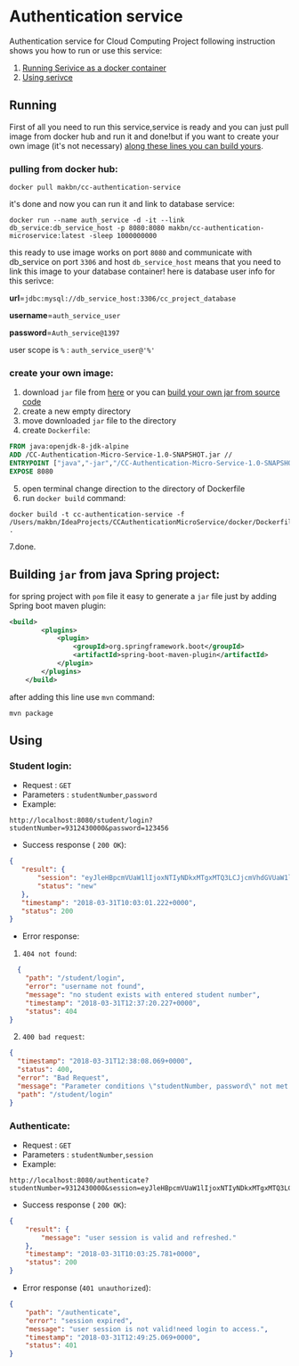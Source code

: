 # Authentication service
Authentication service for Cloud Computing Project following instruction shows you how to run or use this service:
 1. [Running Serivice as a docker container](#running)
 2. [Using serivce](#using)

## Running

First of all you need to run this service,service is ready and you can just pull image from docker hub and run it and done!but if you want to create your own image (it's not necessary) [along these lines you can build yours](#create-your-own-image).
 
### pulling from docker hub:

```terminal
docker pull makbn/cc-authentication-service 
```
it's done and now you can run it and link to database service:

```terminal
docker run --name auth_service -d -it --link db_service:db_service_host -p 8080:8080 makbn/cc-authentication-microservice:latest -sleep 1000000000
```
this ready to use image works on port `8080` and communicate with db_service on port `3306` and host `db_service_host` means that you need to link this image to your database container! here is database user info for this serivce:

**url**=`jdbc:mysql://db_service_host:3306/cc_project_database`

**username**=`auth_service_user`

**password**=`Auth_service@1397`

user scope is `%` : `auth_service_user@'%'`

### create your own image:

1. download `jar` file from [here](https://github.com/makbn/authentication-service/releases/tag/1.0-SNAPSHOT) or you can [build your own jar from source code](#building-jar-from-spring-project)
2. create a new empty directory
3. move downloaded `jar` file to the directory
4. create `Dockerfile`:
  
```dockerfile
FROM java:openjdk-8-jdk-alpine
ADD /CC-Authentication-Micro-Service-1.0-SNAPSHOT.jar //
ENTRYPOINT ["java","-jar","/CC-Authentication-Micro-Service-1.0-SNAPSHOT.jar"]
EXPOSE 8080
```
5. open terminal change direction to the directory of Dockerfile
6. run `docker build` command:

```terminal
docker build -t cc-authentication-service -f /Users/makbn/IdeaProjects/CCAuthenticationMicroService/docker/Dockerfile .
```
7.done.

## Building `jar` from java Spring project:

for spring project with `pom` file it easy to generate a `jar` file just by adding Spring boot maven plugin:

```xml
<build>
        <plugins>
            <plugin>
                <groupId>org.springframework.boot</groupId>
                <artifactId>spring-boot-maven-plugin</artifactId>
            </plugin>
        </plugins>
    </build>

```

after adding this line use `mvn` command:

```terminal
mvn package
```

## Using

### Student login:
* Request : `GET`
* Parameters : `studentNumber`,`password`
* Example:
```
http://localhost:8080/student/login?studentNumber=9312430000&password=123456
```
* Success response ( `200 OK`):
```json
{
   "result": {
       "session": "eyJleHBpcmVUaW1lIjoxNTIyNDkxMTgxMTQ3LCJjcmVhdGVUaW1lIjoxNTIyNDkwNTgxMTQ3LCJ1c2VySWRlbnRpZmllciI6IjkzMTI0MzAwMDAiLCJzY29wZSI6IkFsbCIsInNlc3Npb25TdHJpbmciOiJLd3dMMTU2OTM3Q1BqVXN3dFhOTTk0SyJ9",
       "status": "new"
   },
   "timestamp": "2018-03-31T10:03:01.222+0000",
   "status": 200
}
```
* Error response:

1. `404 not found`:

```json
  {
    "path": "/student/login",
    "error": "username not found",
    "message": "no student exists with entered student number",
    "timestamp": "2018-03-31T12:37:20.227+0000",
    "status": 404
}
```
2. `400 bad request`:
  ```json
  {
    "timestamp": "2018-03-31T12:38:08.069+0000",
    "status": 400,
    "error": "Bad Request",
    "message": "Parameter conditions \"studentNumber, password\" not met for actual request parameters: studentNumber={9312430009}, passwor={123456}",
    "path": "/student/login"
}
```

### Authenticate:

* Request : `GET`
* Parameters : `studentNumber`,`session`
* Example:
```
http://localhost:8080/authenticate?studentNumber=9312430000&session=eyJleHBpcmVUaW1lIjoxNTIyNDkxMTgxMTQ3LCJjcmVhdGVUaW1lIjoxNTIyNDkwNTgxMTQ3LCJ1c2VySWRlbnRpZmllciI6IjkzMTI0MzAwMDAiLCJzY29wZSI6IkFsbCIsInNlc3Npb25TdHJpbmciOiJLd3dMMTU2OTM3Q1BqVXN3dFhOTTk0SyJ9
```
* Success response ( `200 OK`):
```json
{
    "result": {
        "message": "user session is valid and refreshed."
    },
    "timestamp": "2018-03-31T10:03:25.781+0000",
    "status": 200
}
```
* Error response (`401 unauthorized`):
```json 
{
    "path": "/authenticate",
    "error": "session expired",
    "message": "user session is not valid!need login to access.",
    "timestamp": "2018-03-31T12:49:25.069+0000",
    "status": 401
}
```
